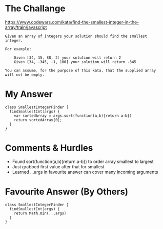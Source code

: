 # The Challange

https://www.codewars.com/kata/find-the-smallest-integer-in-the-array/train/javascript

```
Given an array of integers your solution should find the smallest integer.

For example:

    Given [34, 15, 88, 2] your solution will return 2
    Given [34, -345, -1, 100] your solution will return -345

You can assume, for the purpose of this kata, that the supplied array will not be empty.

```

# My Answer

```
class SmallestIntegerFinder {
  findSmallestInt(args) {
    var sortedArray = args.sort(function(a,b){return a-b})
    return sortedArray[0];
  }
}
```

# Comments & Hurdles

* Found sort(function(a,b){return a-b}) to order array smallest to largest
* Just grabbed first value after that for smallest
* Learned ...args in favourite answer can cover many incoming arguments

# Favourite Answer (By Others)
```
class SmallestIntegerFinder {
  findSmallestInt(args) {
    return Math.min(...args)
  }
}
```
